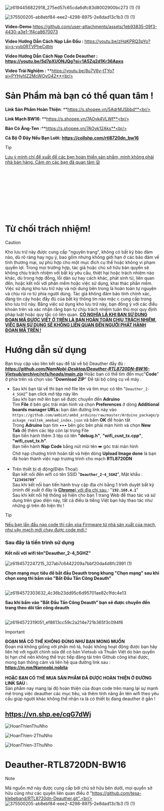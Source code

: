 
![z6194456822918_275ed57c65cda6dfc83d8002900bc273 (1) (1)](https://github.com/user-attachments/assets/ac310a6f-ec8b-445b-8f53-3e308980b37c)

![375500205-ab8ebf84-eee2-4298-8975-2e8dad13c1b3 (1) (1)](https://github.com/user-attachments/assets/87318f2d-eaf6-4681-ab94-ceb35d53e1e7)



**Video-Demo**
https://github.com/user-attachments/assets/1eb93835-09f3-4430-a3e1-1f4ca8670073

**Video Hướng Dẫn Cách Nạp Lần Đầu :**
https://youtu.be/zHqKPRQ3pYo?si=s-yyb0RTVPheCdtm

**Video Hướng Dẫn Cách Nạp Code Deauther :**
 **https://youtu.be/Sd7pXUONJQg?si=1A5Zq2d1Kr36Apxs**

**Video Trải Nghiệm :**
 **https://youtu.be/8u7V6v-tTYo?si=PYHyhIZ2McWOyO42**<br/><br/>

# Sản Phẩm mà bạn có thể quan tâm !
**Link Sản Phẩm Hoàn Thiện**: **https://s.shopee.vn/5AdrMJSbbd**<br/>
 
**Link Mạch BW16**: **https://s.shopee.vn/7AOvk4VLWf**<br/>

**Bản Có Ăng-Ten** :**https://s.shopee.vn/7AOvk12Aks**<br/>

**Cả Bộ Ở Đây Nếu Bạn Lười:** **https://collshp.com/rtl8720dn_bw16**
 
> [!TIP]
<ins> Lưu ý mình chỉ để xuất để các bạn hoàn thiển sản phẩm, mình không phải nhà bán hàng. Cảm ơn các bạn đã quan tâm 😜<br/><br/>
<br/><br/><br/><br/><br/><br/><br/><br/>
# Từ chối trách nhiệm!

> [!CAUTION]
>Kho lưu trữ này được cung cấp "nguyên trạng", không có bất kỳ bảo đảm nào, dù rõ ràng hay ngụ ý, bao gồm nhưng không giới hạn ở các bảo đảm về tính thương mại, sự phù hợp cho một mục đích cụ thể hoặc không vi phạm quyền lợi. Trong mọi trường hợp, tác giả hoặc chủ sở hữu bản quyền sẽ không chịu trách nhiệm với bất kỳ yêu cầu, thiệt hại hoặc trách nhiệm nào khác, dù trong hợp đồng, lỗi dân sự hay cách khác, phát sinh từ, liên quan đến, hoặc kết nối với phần mềm hoặc việc sử dụng, khai thác phần mềm.
>Việc sử dụng kho lưu trữ này và nội dung bên trong là hoàn toàn tự nguyện và chịu rủi ro từ phía người dùng. Tác giả không đảm bảo tính chính xác, đáng tin cậy hoặc đầy đủ của bất kỳ thông tin nào mặc c cung cấp trong kho lưu trữ này.
>Bằng việc sử dụng kho lưu trữ này, bạn đồng ý với các điều khoản trên và xác nhận rằng bạn tự chịu trách nhiệm tuân thủ mọi quy định pháp luật hoặc quy tắc có liên quan.
<ins>**CÓ NGHĨA LÀ KHI BẠN SỬ DỤNG ĐOẠN MÃ ĐƯỢC VIẾT Ở TRÊN LÀ BẠN HOÀN TOÀN CHỊU TRÁCH NHIỆM, VIỆC BẠN SỬ DỤNG SẼ KHÔNG LIÊN QUAN ĐẾN NGƯỜI PHÁT HÀNH ĐOẠN MÃ TRÊN !**</ins>

# Hướng dẫn sử dụng
Bạn truy cập vào liên kết sau để tải về bộ Deauther đầy đủ : ***https://github.com/NamNobi-Desktop/Deauther-RTL8720DN-BW16-Vietsub/archive/refs/heads/main.zip*** Hoặc bạn có thể tìm đến mục"**Code**" ở phía trên và chọn vào "**Download ZIP**" Để tải bộ công cụ về máy . <br/>

- Sau khi bạn tải về thì bạn mở file lên và tìm mục có tên "``Deauther_2-4_5GHZ``" bạn click mở tệp này lên<br/>
 Sau khi bạn mở lên bạn sẽ được chuyển đến **Adruino** <br/>
Tìm **File** ở bên góc trái màn hình và chọn **Preferences** ở dòng **Additional boards manager URLs:** bạn dán đường link này vào `https://github.com/ambiot/ambd_arduino/raw/master/Arduino_package/package_realtek_amebad_index.json` và bấm **OK** để hoàn tất  <br/>
Trong **Adruino** bạn tìm ••• bên góc bên phải màn hình và chọn **New Tab** để thêm các tệp còn lại trong File<br/>
Bạn tiến hành thêm 3 tệp có tên **"debug.h"**,  **"wifi_cust_tx.cpp"**,  **"wifi_cust_tx.h"**. <br/>
Bạn tiến hành **Nạp Code** bằng nút mũi tên ➡️ góc trái màn hình<br/>
Chờ nạp chương trình hoàn tất và hiện dòng **Upload Image done** là bạn đã hoàn thành việc nạp trương trình cho mạch **RTL8720DN**<br/><br/>
-  Trên thiết bị di động(Điện Thoại)<br/>
Bạn kết nối đến wifi có tên SSID "**``Deauther_2-4_5GHZ``**", Mật khẩu : "**``123456789``**"<br/>
Sau khi kết nối bạn tiến hành truy cập địa chỉ bằng 1 trình duyệt bất kỳ (mình đề xuất ở đây là <ins> **Chrome**) với địa chỉ sau </ins>  : "**`192.168.4.1`**"<br/>
Sau khi kết nối hệ thống sẽ hiện cho bạn 1 trang Web để thao tác và sử dụng trên giao diện này, tất cả điều là tiếng Việt bạn hãy thao tác như những gì trên đó hiện thị !<br/>


> [!TIP]
<ins> Nếu bạn lần đầu nạp code thì cần xóa Firmware từ nhà sản xuất của mạch, như vậy mạch mới chạy được code mới !</ins>



### Sau đây là tiến trình sử dụng <br/>
**Kết nối với wifi tên"Deauther_2-4_5GHZ"** <br/>
<br/>![z6194572247215_327ab7c6442209a7bbf20da4d6fc2991 (1)](https://github.com/user-attachments/assets/64a364e7-4764-4672-8b18-31740a264378)

**Chọn mạng mục tiêu để bắt đầu Deauth trong khung "Chọn mạng" sau khi chọn xong thì bấm vào "Bắt Đầu Tấn Công Deauth"** <br/>

<br/>![z6194572303632_4c36b23dd95c6d95701ae82c1fdc4e13](https://github.com/user-attachments/assets/a04721e0-840f-42f9-b0c3-78984b425388)<br/>

**Sau khi bấm vào "Bắt Đầu Tấn Công Deauth" bạn sẽ được chuyển đến trang theo dõi tấn công deauth**

<br/>![z6194572319051_ef8613cc59c2a214e721b365f3c094f6](https://github.com/user-attachments/assets/dc14c0af-fe22-4cc4-8598-8607f2ea0115)<br/>



> [!IMPORTANT]
**ĐOẠN MÃ CÓ THỂ KHÔNG ĐÚNG NHƯ BẠN MONG MUỐN** <br/>
  Đoạn mã không giống với phần mô tả, hoặc không hoạt động được bạn hãy liên hệ với người chỉnh sửa để có bản Vietsub và Thuần Việt do bản quyền bị hạn chế nên không thể trực tiếp đăng tải trên Github công khai được, mong bạn thông cảm và liên hệ qua đường link sau :
**<ins> https://m.me/Namnobi.nobita </ins>**<br/><br/>
**HOẶC BẠN CÓ THỂ MUA SẢN PHẨM ĐÃ ĐƯỢC HOÀN THIỆN Ở ĐƯỜNG LINK SAU :** <br/>
Sản phẩm nay mang lại độ hoàn thiện của đoạn code trên mang lại sự mạnh mẽ trong việc deauther các mục tiêu, và thêm tính năng ẩn tên wifi theo yêu cầu giúp người khác không thể nhận ra là có thiết bị đang deauther ở gần !
## <ins> https://vn.shp.ee/cqG7dWj </ins> <br/>

![HoanThienThuNho](https://github.com/user-attachments/assets/e16cb14d-e11d-49bc-81f8-04dd0494708c)

![HoanThien-2ThuNho](https://github.com/user-attachments/assets/4ab58f4f-4b5c-4c7f-b579-0271e25adbd1)

![HoanThien-3ThuNho](https://github.com/user-attachments/assets/487ca675-ddd6-42cf-857d-1a32b90ad970)


# Deauther-RTL8720DN-BW16 <br/>
> [!NOTE]
> Mã nguồn mở này được cung cấp bởi chủ sở hữu bên dưới, mọi quyền sở hữu cũng như các quyền liên quan điều ở  "https://github.com/tesa-klebeband/RTL8720dn-Deauther.git".<br/>
![375500205-ab8ebf84-eee2-4298-8975-2e8dad13c1b3 (1) (1)](https://github.com/user-attachments/assets/b980ded6-c9d4-4ce6-9e92-f11be1c0f01b)
